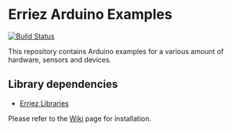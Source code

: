 # Erriez Arduino Examples

[![Build Status](https://travis-ci.org/Erriez/ErriezArduinoExamples.svg?branch=master)](https://travis-ci.org/Erriez/ErriezArduinoExamples)

This repository contains Arduino examples for a various amount of hardware, sensors and devices.


## Library dependencies

* [Erriez Libraries](https://github.com/Erriez/ErriezArduinoLibraries)

Please refer to the [Wiki](https://github.com/Erriez/ErriezArduinoLibraries/wiki) page for 
installation.
